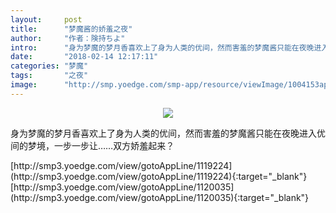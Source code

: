 ```yaml
---
layout:     post
title:      "梦魔酱的娇羞之夜"
author:     "作者：険持ちよ"
intro:      "身为梦魔的梦月香喜欢上了身为人类的优间，然而害羞的梦魔酱只能在夜晚进入优间的梦境，一步一步让……双方娇羞起来？"
date:       "2018-02-14 12:17:11"
categories: "梦魔"
tags:       "之夜"
image:      "http://smp.yoedge.com/smp-app/resource/viewImage/1004153appline.png"
---
```

<div style="text-align: center">
<p><img src="http://smp.yoedge.com/smp-app/resource/viewImage/1004153appline.png"/></p>
</div>
<p class="post-meta">
<span>身为梦魔的梦月香喜欢上了身为人类的优间，然而害羞的梦魔酱只能在夜晚进入优间的梦境，一步一步让……双方娇羞起来？</span>
</p>
[http://smp3.yoedge.com/view/gotoAppLine/1119224](http://smp3.yoedge.com/view/gotoAppLine/1119224){:target="_blank"}
[http://smp3.yoedge.com/view/gotoAppLine/1120035](http://smp3.yoedge.com/view/gotoAppLine/1120035){:target="_blank"}


